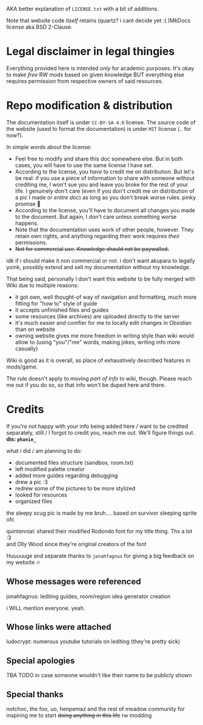AKA better explanation of `LICENSE.txt` with a bit of additions.

Note that website code *itself* retains (quartz? i cant decide yet :( )MkDocs license aka BSD 2-Clause.
# Legal disclaimer in legal thingies
Everything provided here is intended *only* for academic purposes. It's okay to make *free* RW mods based on given knowledge BUT everything else requires permission from respective owners of said resources.  
# Repo modification & distribution
The documentation itself is under `CC-BY-SA 4.0` license. The source code of the website (used to format the documentation) is under `MIT` license (.. for now?).

In simple words about the license:
- Feel free to modify and share this doc somewhere else. But in both cases, you will have to use the same license I have set.
- According to the license, you *have* to credit me on distribution. But let's be real: if you use a piece of information to share with someone without crediting me, I won't sue you and leave you broke for the rest of your life. I genuinely don't care (even if you don't credit me on distribution of a pic I made or *entire doc*) as long as you don't break worse rules. pinky promise 👀
- According to the license, you'll have to document all changes you made to the document. But again, I don't care unless something worse happens.
- Note that the documentation uses work of other people, however. They retain own rights, and anything regarding their work requires *their* permissions.
- ~~Not for commercial use. Knowledge should not be paywalled.~~

idk if i should make it non commercial or not. i don't want akupara to legally yoink, possibly extend and sell my documentation without my knowledge.


That being said, personally I don't want this website to be fully merged with Wiki due to multiple reasons:
- it got own, well thought-of way of navigation and formatting, much more fitting for "how to" style of guide
- it accepts unfinished files and guides
- some resources (like archives) are uploaded directly to the server
- it's much easier and comfier for me to locally edit changes in Obsidian than on website
- owning website gives me more freedom in writing style than wiki would allow to (using "you"/"me" words, making jokes, writing info more casually)

Wiki is good as it is overall, as place of exhaustively described features in mods/game.

The rule doesn't apply to moving *part of info* to wiki, though. Please reach me out if you do so, so that info won't be duped here and there.

# Credits  
If you're not happy with your info being added here / want to be credited separately, still / I forgot to credit you, reach me out. We'll figure things out.   
**dis: `phanie_`**

what i did / am planning to do:  
- documented files structure (sandbox, room.txt)   
- left modified palette creator  
- added more guides regarding debugging  
- drew a pic :3  
- redrew some of the pictures to be more stylized  
- looked for resources  
- organized files

the sleepy scug pic is made by me bruh.... based on survivor sleeping sprite ofc  

quintennial: shared their modified Rodondo font for my title thing. Thx a lot :3  
and Olly Wood since they're original creators of the font

Huuuuuge and separate thanks to `jonahfagnus` for giving a big feedback on my website 🔥  
## Whose messages were referenced
jonahfagnus: lediting guides, room/region idea generator creation

i WILL mention everyone. yeah.
## Whose links were attached
ludocrypt: numerous youtube tutorials on lediting (they're pretty sick) 

## Special apologies
TBA TODO
in case someone wouldn't like their name to be publicly shown
## Special thanks
notchoc, the foo, uo, henpemaz and the rest of meadow community
for inspiring me to start ~~doing anything in this life~~ rw modding